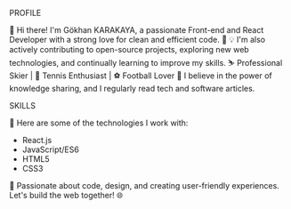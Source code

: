 PROFILE

👋 Hi there! I'm Gökhan KARAKAYA, a passionate Front-end and React Developer with a strong love for clean and efficient code. 🚀
💡 I'm also actively contributing to open-source projects, exploring new web technologies, and continually learning to improve my skills.
⛷️ Professional Skier | 🎾 Tennis Enthusiast | ⚽ Football Lover
🌱 I believe in the power of knowledge sharing, and I regularly read tech and software articles. 

SKILLS

🚀 Here are some of the technologies I work with:
- React.js
- JavaScript/ES6
- HTML5 
- CSS3

🌟 Passionate about code, design, and creating user-friendly experiences. Let's build the web together! 🌐

